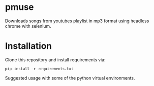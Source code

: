 # pmuse
Downloads songs from youtubes playlist in mp3 format using headless chrome with selenium.

# Installation
Clone this repository and install requirements via:
```
pip install -r requirements.txt
```
Suggested usage with some of the python virtual environments.




